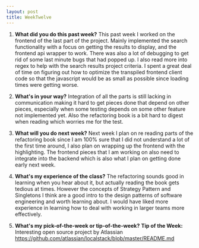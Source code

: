 ```yaml
---
layout: post
title: WeekTwelve
---
```


1. **What did you do this past week?**
This past week I worked on the frontend of the last part of the project. Mainly implemented the search functionality with a focus on getting the results to display, and the frontend api wrapper to work. There was also a lot of debugging to get rid of some last minute bugs that had popped up. I also read more into regex to help with the search results project criteria. I spent a great deal of time on figuring out how to optimize the transpiled frontend client code so that the javascript would be as small as possible since loading times were getting worse.

2. **What's in your way?**
Integration of all the parts is still lacking in communication making it hard to get pieces done that depend on other pieces, especially when some testing depends on some other feature not implemented yet. Also the refactoring book is a bit hard to digest when reading which worries me for the test.

3. **What will you do next week?**
Next week I plan on re reading parts of the refactoring book since I am 100% sure that I did not understand a lot of the first time around, I also plan on wrapping up the frontend with the highlighting. The frontend pieces that I am working on also need to integrate into the backend which is also what I plan on getting done early next week.

4. **What's my experience of the class?**
The refactoring sounds good in learning when you hear about it, but actually reading the book gets tedious at times. However the concepts of Strategy Pattern and Singletons I think are a good intro to the design patterns of software engineering and worth learning about. I would have liked more experience in learning how to deal with working in larger teams more effectively.

5. **What's my pick-of-the-week or tip-of-the-week?**
**Tip of the Week:** Interesting open source project by Atlassian
<https://github.com/atlassian/localstack/blob/master/README.md>
